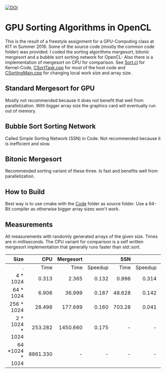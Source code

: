 [![DOI](https://zenodo.org/badge/65641345.svg)](https://zenodo.org/badge/latestdoi/65641345)

# GPU Sorting Algorithms in OpenCL

This is the result of a freestyle assignment for a GPU-Computing class at KIT in Summer 2016.
Some of the source code (mostly the common code folder) was provided.
I coded the sorting algorithms mergesort, bitonic mergesort and a bubble sort sorting network for OpenCL-
Also there is a implementation of mergesort on CPU for comparison.
See [Sort.cl](Code/Sort.cl) for Kernel-Code, [CSortTask.cpp](Code/CSortTask.cpp) for most of the host code and [CSortingMain.cpp](Code/CSortingMain.cpp) for changing local work size and array size.


## Standard Mergesort for GPU
Mostly not recommended because it does not benefit that well from parallelization. With bigger array size the graphics card will eventually run out of memory.

## Bubble Sort Sorting Network
Called Simple Sorting Network (SSN) in Code. Not recommended because it is inefficient and slow.

## Bitonic Mergesort
Recommended sorting variant of these three. Is fast and benefits well from parallelization.


## How to Build
Best way is to use cmake with the [Code](Code/) folder as source folder. Use a 64-Bit compiler as otherwise bigger array sizes won't work.

## Measurements
All measurements with randomly generated arrays of the given size. Times are in milliseconds. The CPU variant for comparison is a self written mergesort implementation that generally runs faster than std::sort.

Size             | CPU      | Mergesort        |             | SSN        |             | bitonic      | Mergesort
---------------: | -------: | ---------------: | ----------: | ---------: | ----------: | -----------: | --------:
   .              | Time     |  Time            |  Speedup    |  Time      | Speedup     |  Time        | Speedup
4 * 1024         | 0.313    |  2.365           |  0.132      |  0.996     | 0.314       |  0.434       | 0.721
64 * 1024        | 6.906    |  36.999          |  0.187      |  48.628    | 0.142       |  0.872       | 7.719
256 * 1024       | 28.498   |  177.689         |  0.160      |  703.28    | 0.041       |  2.018       | 14.122
2 * 1024 * 1024  | 253.282  |  1450.660        |  0.175      | -          | -           |  24.680      | 10.262
64 *1024 * 1024  | 8861.330 | -                | -           | -          | -           |  1192.820    | 7.429
